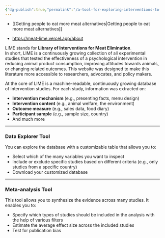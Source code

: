 ```yaml
---
{"dg-publish":true,"permalink":"/a-tool-for-exploring-interventions-to-reduce-animal-product-consumption/","tags":["tool"],"created":"2025-10-23T17:42:43.222+01:00","updated":"2025-10-23T17:57:16.294+01:00"}
---
```



- [[Getting people to eat more meat alternatives\|Getting people to eat more meat alternatives]]

- https://meat-lime.vercel.app/about

LIME stands for **Library of Interventions for Meat Elimination**.  
In short, LIME is a continuously growing collection of all experimental studies that tested the effectiveness of a psychological intervention in reducing animal product consumption, improving attitudes towards animals, or changing related outcomes. This website was designed to make this literature more accessible to researchers, advocates, and policy makers.

At the core of LIME is a machine-readable, continuously growing database of intervention studies. For each study, information was extracted on:

- **Intervention mechanism** (e.g., presenting facts, menu design)  
- **Intervention content** (e.g., animal welfare, the environment)  
- **Outcome measure** (e.g., sales data, food diary)  
- **Participant sample** (e.g., sample size, country)  
- And much more  

---

### Data Explorer Tool
You can explore the database with a customizable table that allows you to:

- Select which of the many variables you want to inspect  
- Include or exclude specific studies based on different criteria (e.g., only studies from a specific country)  
- Download your customized database  

---

### Meta-analysis Tool
This tool allows you to synthesize the evidence across many studies. It enables you to:

- Specify which types of studies should be included in the analysis with the help of various filters  
- Estimate the average effect size across the included studies  
- Test for publication bias  